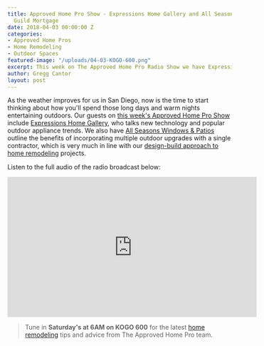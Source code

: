 ```yaml
---
title: Approved Home Pro Show - Expressions Home Gallery and All Seasons Windows & Patios
  Guild Mortgage
date: 2018-04-03 00:00:00 Z
categories:
- Approved Home Pros
- Home Remodeling
- Outdoor Spaces
featured-image: "/uploads/04-03-KOGO-600.png"
excerpt: This week on The Approved Home Pro Radio Show we have Expressions Home Gallery and All Seasons Windows & Patios. Listen to the full audio here!
author: Gregg Cantor
layout: post
---
```


As the weather improves for us in San Diego, now is the time to start thinking about how you'll spend those long days and warm nights entertaining outdoors. Our guests on [this week's Approved Home Pro Show](https://www.sandiegoapprovedhomepros.com/blog/approved-home-pro-radio-show-expressions-home-gallery-seasons-windows-patios/) include [Expressions Home Gallery](https://www.expressionshomegallery.com/), who talks new technology and popular outdoor appliance trends. We also have [All Seasons Windows & Patios](https://allseasonswindowsandpatios.com/) outline the benefits of incorporating multiple outdoor upgrades with a single contractor, which is very much in line with our [design-build approach to home remodeling](/san-diego-design-build-contractors) projects.

Listen to the full audio of the radio broadcast below:

<div class="flex-video">
  <iframe width="560" height="315" src="https://www.youtube.com/embed/OxTaepqq0vs?rel=0&amp;showinfo=0" frameborder="0" allow="autoplay; encrypted-media" allowfullscreen></iframe>
</div>

> Tune in **Saturday's at 6AM on KOGO 600** for the latest [home remodeling](/san-diego-home-remodel-services) tips and advice from The Approved Home Pro team.
